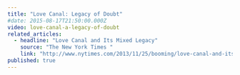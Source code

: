 ```yaml
---
title: "Love Canal: Legacy of Doubt"
#date: 2015-08-17T21:50:00.000Z
video: love-canal-a-legacy-of-doubt
related_articles:
  - headline: "Love Canal and Its Mixed Legacy"
    source: "The New York Times "
    link: "http://www.nytimes.com/2013/11/25/booming/love-canal-and-its-mixed-legacy.html?ref=booming&_r=0"
published: true
---
```


